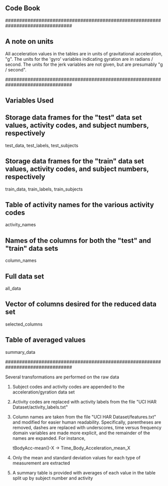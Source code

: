 ## Code Book

################################################################################

## A note on units

All acceleration values in the tables are in units of gravitational
acceleration, "g".  The units for the 'gyro' variables indicating
gyration are in radians / second.  The units for the jerk variables
are not given, but are presumably "g / second".



################################################################################

## Variables Used

## Storage data frames for the "test" data set values, activity codes, and subject numbers, respectively
test_data, test_labels, test_subjects

## Storage data frames for the "train" data set values, activity codes, and subject numbers, respectively
train_data, train_labels, train_subjects

## Table of activity names for the various activity codes
activity_names

## Names of the columns for both the "test" and "train" data sets
column_names

## Full data set
all_data

## Vector of columns desired for the reduced data set
selected_columns

## Table of averaged values
summary_data

################################################################################

Several transformations are performed on the raw data

1) Subject codes and activity codes are appended to the 
   acceleration/gyration data set

2) Activity codes are replaced with activity labels from the file
   "UCI HAR Dataset/activity_labels.txt"

3) Column names are taken from the file "UCI HAR Dataset/features.txt"
   and modified for easier human readability.  Specifically,
   parentheses are removed, dashes are replaced with underscores, time
   versus frequency domain variables are made more explicit, and the
   remainder of the names are expanded.  For instance, 

   tBodyAcc-mean()-X -> Time_Body_Acceleration_mean_X

4) Only the mean and standard deviation values for each type of
   measurement are extracted

5) A summary table is provided with averages of each value in the
   table split up by subject number and activity
